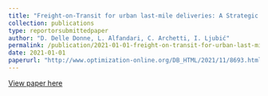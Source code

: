 ```yaml
---
title: "Freight-on-Transit for urban last-mile deliveries: A Strategic Planning Approach"
collection: publications
type: reportorsubmittedpaper
author: "D. Delle Donne, L. Alfandari, C. Archetti, I. Ljubić"
permalink: /publication/2021-01-01-freight-on-transit-for-urban-last-mile-deliveries:-a-strategic-planning-approach
date: 2021-01-01
paperurl: "http://www.optimization-online.org/DB_HTML/2021/11/8693.html"
---
```


[View paper here](http://www.optimization-online.org/DB_HTML/2021/11/8693.html)
